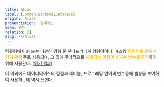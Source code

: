 ```yaml
---
title: Alias
label: [Common,Backend,Database]
origin:  Alias
pronunciation:  알리아스
mean: 별명
relation: []
slug: /A/Alias
---
```


<content>

<p>컴퓨팅에서 alias는 다양한 명령 줄 인터프리터의 명령어이다. 시스템 <span style="color:#FFBF00; font-weight:bold;">명령어를 단축시키기 위해</span> 주로 사용되며, 그 외에 주기적으로 <span style="color:#FFBF00; font-weight:bold;">사용되는 명령어에 기본 변수를 추가</span>하기 위해 사용된다.
(<a href="https://ko.wikipedia.org/wiki/Alias_(%EB%AA%85%EB%A0%B9%EC%96%B4)">위키 백과</a>)</p>
<p>이 이외에도 데이터베이스의 컬럼과 테이블, 프로그래밍 언어의 변수등에 별칭을 부여하여 사용하는데 역시 쓰인다.</p>

</content>
